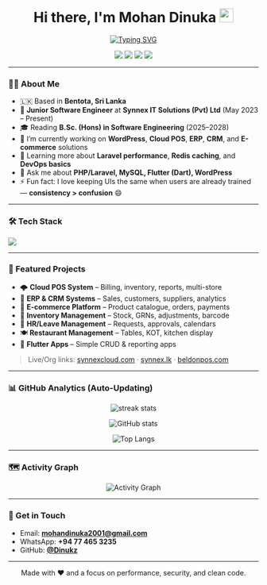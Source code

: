 <!-- Profile Header -->
<h1 align="center">Hi there, I'm Mohan Dinuka <img src="https://raw.githubusercontent.com/MartinHeinz/MartinHeinz/master/wave.gif" width="28px"/></h1>

<p align="center">
  <a href="https://github.com/Dinukz">
    <img src="https://readme-typing-svg.herokuapp.com?size=24&duration=3500&pause=900&color=00C896&center=true&vCenter=true&width=700&lines=Junior+Software+Engineer+%40+Synnex+IT+Solutions;PHP+%7C+Laravel+%7C+MySQL+%7C+Flutter+(Dart);Building+Cloud+POS%2C+ERP%2C+CRM%2C+E-commerce;Loves+clean+code%2C+performance%2C+and+DX" alt="Typing SVG" />
  </a>
</p>

<p align="center">
  <a href="mailto:mohandinuka2001@gmail.com"><img src="https://img.shields.io/badge/Email-mohandinuka2001%40gmail.com-red?logo=gmail"></a>
  <a href="https://wa.me/+94774653235"><img src="https://img.shields.io/badge/WhatsApp-Chat-25D366?logo=whatsapp&logoColor=white"></a>
  <a href="https://github.com/Dinukz"><img src="https://komarev.com/ghpvc/?username=Dinukz&style=flat&label=Profile+views"></a>
  <a href="https://github.com/Dinukz?tab=followers"><img src="https://img.shields.io/github/followers/Dinukz?style=flat"></a>
</p>

---

### 👨‍💻 About Me
- 🇱🇰 Based in **Bentota, Sri Lanka**  
- 💼 **Junior Software Engineer** at **Synnex IT Solutions (Pvt) Ltd** (May 2023 – Present)  
- 🎓 Reading **B.Sc. (Hons) in Software Engineering** (2025–2028)  
- 🔭 I’m currently working on **WordPress**, **Cloud POS**, **ERP**, **CRM**, and **E-commerce** solutions  
- 🌱 Learning more about **Laravel performance**, **Redis caching**, and **DevOps basics**  
- 💬 Ask me about **PHP/Laravel, MySQL, Flutter (Dart), WordPress**  
- ⚡ Fun fact: I love keeping UIs the same when users are already trained — **consistency > confusion** 😄

---

### 🛠️ Tech Stack
<p>
  <img src="https://skillicons.dev/icons?i=php,laravel,js,ts,html,css,bootstrap,tailwind,flutter,dart,java,cs,cpp,mysql,redis,git,github,linux,wordpress" />
</p>

---

### 🚀 Featured Projects
- 🌩️ **Cloud POS System** – Billing, inventory, reports, multi-store  
- 🧩 **ERP & CRM Systems** – Sales, customers, suppliers, analytics  
- 🛒 **E-commerce Platform** – Product catalogue, orders, payments  
- 🧾 **Inventory Management** – Stock, GRNs, adjustments, barcode  
- 👥 **HR/Leave Management** – Requests, approvals, calendars  
- 🍽️ **Restaurant Management** – Tables, KOT, kitchen display  
- 📱 **Flutter Apps** – Simple CRUD & reporting apps  

> Live/Org links: [synnexcloud.com](https://synnexcloud.com) · [synnex.lk](https://synnex.lk) · [beldonpos.com](https://beldonpos.com)

---

### 📊 GitHub Analytics (Auto-Updating)
<p align="center">
  <img src="https://github-readme-streak-stats.herokuapp.com/?user=Dinukz" alt="streak stats" />
</p>
<p align="center">
  <img src="https://github-readme-stats.vercel.app/api?username=Dinukz&show_icons=true&include_all_commits=true&count_private=true" alt="GitHub stats" />
</p>
<p align="center">
  <img src="https://github-readme-stats.vercel.app/api/top-langs/?username=Dinukz&layout=compact&langs_count=10" alt="Top Langs" />
</p>

---

### 🗺️ Activity Graph
<p align="center">
  <img src="https://github-readme-activity-graph.vercel.app/graph?username=Dinukz&theme=github-compact" alt="Activity Graph" />
</p>

---

<!--### 🐍 Contribution Snake (Animated)
<p align="center">
  <img src="https://raw.githubusercontent.com/Dinukz/Dinukz/output/grid-snake.svg" alt="snake animation"/>
</p>

> **How to enable the Snake animation:**  
> 1) Create a repo named **Dinukz/Dinukz** (must match your username).  
> 2) Add a GitHub Action that builds the snake to the `output` branch.  
> 3) Keep the image link above as is; it will auto-render once the action runs.

---
-->
### 📨 Get in Touch
- Email: **mohandinuka2001@gmail.com**  
- WhatsApp: **+94 77 465 3235**  
- GitHub: **[@Dinukz](https://github.com/Dinukz)**

---

<p align="center">Made with ❤️ and a focus on performance, security, and clean code.</p>
